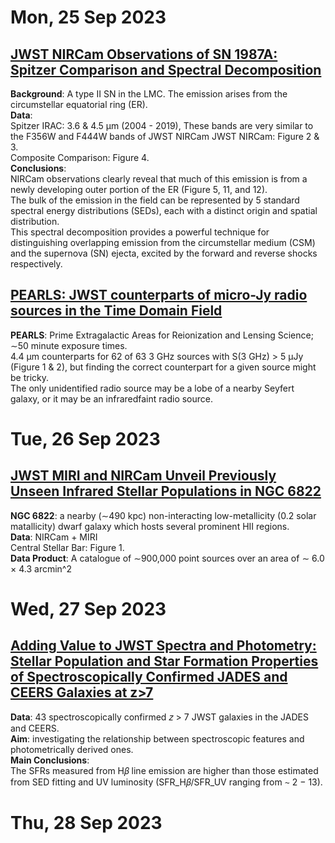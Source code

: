 # Mon, 25 Sep 2023

## [JWST NIRCam Observations of SN 1987A: Spitzer Comparison and Spectral Decomposition](https://arxiv.org/pdf/2309.13011.pdf)
**Background**: A type II SN in the LMC. The emission arises from the circumstellar equatorial ring (ER).  
**Data**:  
Spitzer IRAC: 3.6 & 4.5 µm (2004 - 2019), These bands are very similar to the F356W and F444W bands of JWST NIRCam
JWST NIRCam:  Figure 2 & 3.  
Composite Comparison: Figure 4.  
**Conclusions**:  
NIRCam observations clearly reveal that much of this emission is from a newly developing outer portion of the ER (Figure 5, 11, and 12).  
The bulk of the emission in the field can be represented by 5 standard spectral energy distributions (SEDs), each with a distinct origin and spatial distribution.  
This spectral decomposition provides a powerful technique for distinguishing overlapping emission from the circumstellar medium (CSM) and the supernova (SN) ejecta, excited by the forward and reverse shocks respectively.  


## [PEARLS: JWST counterparts of micro-Jy radio sources in the Time Domain Field](https://arxiv.org/pdf/2309.13008.pdf)
**PEARLS**: 
Prime Extragalactic Areas for Reionization and Lensing Science; ∼50 minute exposure times.  
4.4 µm counterparts for 62 of 63 3 GHz sources with S(3 GHz) > 5 µJy (Figure 1 & 2), but finding the correct counterpart for a given
source might be tricky.  
The only unidentified radio source may be a lobe of a nearby Seyfert galaxy, or it may be an infraredfaint radio source.  


# Tue, 26 Sep 2023

## [JWST MIRI and NIRCam Unveil Previously Unseen Infrared Stellar Populations in NGC 6822](https://arxiv.org/pdf/2309.13521.pdf)
**NGC 6822**: a nearby (∼490 kpc) non-interacting low-metallicity (0.2 solar matallicity) dwarf galaxy which hosts several prominent HII regions.  
**Data**: NIRCam + MIRI  
Central Stellar Bar: Figure 1.  
**Data Product**:  A catalogue of ∼900,000 point sources over an area of ∼ 6.0 × 4.3 arcmin^2


# Wed, 27 Sep 2023

## [Adding Value to JWST Spectra and Photometry: Stellar Population and Star Formation Properties of Spectroscopically Confirmed JADES and CEERS Galaxies at z>7](https://arxiv.org/pdf/2309.14961.pdf)
**Data**: 43 spectroscopically confirmed 𝑧 > 7 JWST galaxies in the JADES and CEERS.  
**Aim**: investigating the relationship between spectroscopic features and photometrically derived ones.  
**Main Conclusions**:  
The SFRs measured from H𝛽 line emission are higher than those estimated from SED fitting and UV luminosity (SFR_H𝛽/SFR_UV ranging from ∼ 2 − 13).  


# Thu, 28 Sep 2023

